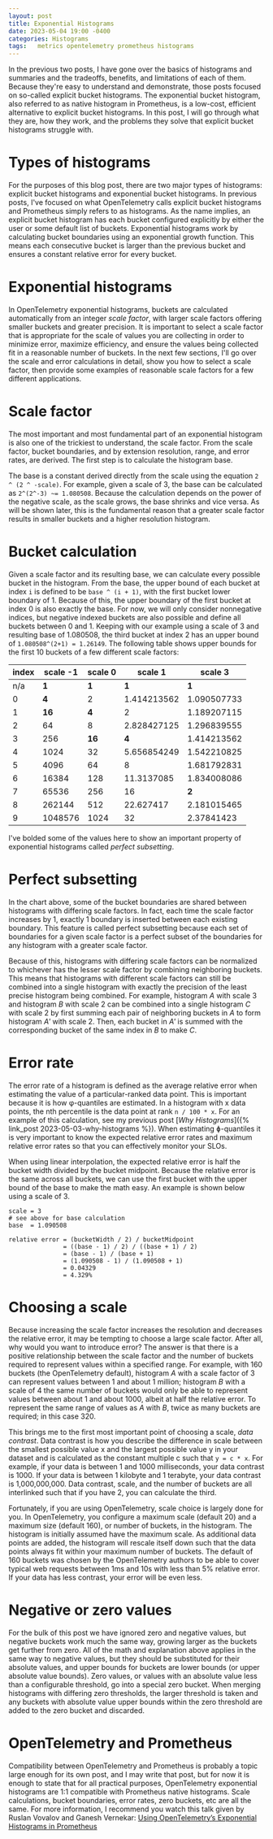 ```yaml
---
layout: post
title: Exponential Histograms
date: 2023-05-04 19:00 -0400
categories: Histograms
tags:	metrics opentelemetry prometheus histograms
---
```


In the previous two posts, I have gone over the basics of histograms and summaries and the tradeoffs, benefits, and limitations of each of them. Because they're easy to understand and demonstrate, those posts focused on so-called explicit bucket histograms. The exponential bucket histogram, also referred to as native histogram in Prometheus, is a low-cost, efficient alternative to explicit bucket histograms. In this post, I will go through what they are, how they work, and the problems they solve that explicit bucket histograms struggle with.

# Types of histograms

For the purposes of this blog post, there are two major types of histograms: explicit bucket histograms and exponential bucket histograms. In previous posts, I've focused on what OpenTelemetry calls explicit bucket histograms and Prometheus simply refers to as histograms. As the name implies, an explicit bucket histogram has each bucket configured explicitly by either the user or some default list of buckets.  Exponential histograms work by calculating bucket boundaries using an exponential growth function. This means each consecutive bucket is larger than the previous bucket and ensures a constant relative error for every bucket.

# Exponential histograms

In OpenTelemetry exponential histograms, buckets are calculated automatically from an integer *scale factor*, with larger scale factors offering smaller buckets and greater precision. It is important to select a scale factor that is appropriate for the scale of values you are collecting in order to minimize error, maximize efficiency, and ensure the values being collected fit in a reasonable number of buckets. In the next few sections, I'll go over the scale and error calculations in detail, show you how to select a scale factor, then provide some examples of reasonable scale factors for a few different applications.

# Scale factor

The most important and most fundamental part of an exponential histogram is also one of the trickiest to understand, the scale factor. From the scale factor, bucket boundaries, and by extension resolution, range, and error rates, are derived. The first step is to calculate the histogram base.

The base is a constant derived directly from the scale using the equation `2 ^ (2 ^ -scale)`. For example, given a scale of 3, the base can be calculated as `2^(2^-3) ~= 1.080508`. Because the calculation depends on the power of the negative scale, as the scale grows, the base shrinks and vice versa. As will be shown later, this is the fundamental reason that a greater scale factor results in smaller buckets and a higher resolution histogram.

# Bucket calculation

Given a scale factor and its resulting base, we can calculate every possible bucket in the histogram. From the base, the upper bound of each bucket at index `i` is defined to be `base ^ (i + 1)`, with the first bucket lower boundary of 1. Because of this, the upper boundary of the first bucket at index 0 is also exactly the base. For now, we will only consider nonnegative indices, but negative indexed buckets are also possible and define all buckets between 0 and 1. Keeping with our example using a scale of 3 and resulting base of 1.080508, the third bucket at index 2 has an upper bound of `1.080508^(2+1) = 1.26149`. The following table shows upper bounds for the first 10 buckets of a few different scale factors:

| index | scale -1 | scale 0 | scale 1     | scale 3     |
| ----- | -------- | ------- | ----------- | ----------- |
| n/a   | **1**    | **1**   | **1**       | **1**       |
| 0     | **4**    | 2       | 1.414213562 | 1.090507733 |
| 1     | **16**   | **4**   | 2           | 1.189207115 |
| 2     | 64       | 8       | 2.828427125 | 1.296839555 |
| 3     | 256      | **16**  | **4**       | 1.414213562 |
| 4     | 1024     | 32      | 5.656854249 | 1.542210825 |
| 5     | 4096     | 64      | 8           | 1.681792831 |
| 6     | 16384    | 128     | 11.3137085  | 1.834008086 |
| 7     | 65536    | 256     | 16          | **2**       |
| 8     | 262144   | 512     | 22.627417   | 2.181015465 |
| 9     | 1048576  | 1024    | 32          | 2.37841423  |

I've bolded some of the values here to show an important property of exponential histograms called *perfect subsetting*.

# Perfect subsetting

In the chart above, some of the bucket boundaries are shared between histograms with differing scale factors. In fact, each time the scale factor increases by 1, exactly 1 boundary is inserted between each existing boundary. This feature is called perfect subsetting because each set of boundaries for a given scale factor is a perfect subset of the boundaries for any histogram with a greater scale factor.

Because of this, histograms with differing scale factors can be normalized to whichever has the lesser scale factor by combining neighboring buckets. This means that histograms with different scale factors can still be combined into a single histogram with exactly the precision of the least precise histogram being combined. For example, histogram *A* with scale 3 and histogram *B* with scale 2 can be combined into a single histogram *C* with scale 2 by first summing each pair of neighboring buckets in *A* to form histogram *A'* with scale 2. Then, each bucket in *A'* is summed with the corresponding bucket of the same index in *B* to make *C*.

# Error rate

The error rate of a histogram is defined as the average relative error when estimating the value of a particular-ranked data point. This is important because it is how φ-quantiles are estimated. In a histogram with x data points, the nth percentile is the data point at rank `n / 100 * x`. For an example of this calculation, see my previous post [*Why Histograms*]({% link_post 2023-05-03-why-histograms %}). When estimating ɸ-quantiles it is very important to know the expected relative error rates and maximum relative error rates so that you can effectively monitor your SLOs.

When using linear interpolation, the expected relative error is half the bucket width divided by the bucket midpoint. Because the relative error is the same across all buckets, we can use the first bucket with the upper bound of the base to make the math easy. An example is shown below using a scale of 3.

```
scale = 3
# see above for base calculation
base  = 1.090508

relative error = (bucketWidth / 2) / bucketMidpoint
			   = ((base - 1) / 2) / ((base + 1) / 2)
			   = (base - 1) / (base + 1)
			   = (1.090508 - 1) / (1.090508 + 1)
			   = 0.04329
			   = 4.329%
```

# Choosing a scale

Because increasing the scale factor increases the resolution and decreases the relative error, it may be tempting to choose a large scale factor. After all, why would you want to introduce error? The answer is that there is a positive relationship between the scale factor and the number of buckets required to represent values within a specified range. For example, with 160 buckets (the OpenTelemetry default), histogram *A* with a scale factor of 3 can represent values between 1 and about 1 million; histogram *B* with a scale of 4 the same number of buckets would only be able to represent values between about 1 and about 1000, albeit at half the relative error. To represent the same range of values as *A* with *B*, twice as many buckets are required; in this case 320.

This brings me to the first most important point of choosing a scale, *data contrast*. Data contrast is how you describe the difference in scale between the smallest possible value x and the largest possible value y in your dataset and is calculated as the constant multiple c such that `y = c * x`. For example, if your data is between 1 and 1000 milliseconds, your data contrast is 1000. If your data is between 1 kilobyte and 1 terabyte, your data contrast is 1,000,000,000. Data contrast, scale, and the number of buckets are all interlinked such that if you have 2, you can calculate the third.

Fortunately, if you are using OpenTelemetry, scale choice is largely done for you. In OpenTelemetry, you configure a maximum scale (default 20) and a maximum size (default 160), or number of buckets, in the histogram. The histogram is initially assumed have the maximum scale. As additional data points are added, the histogram will rescale itself down such that the data points always fit within your maximum number of buckets. The default of 160 buckets was chosen by the OpenTelemetry authors to be able to cover typical web requests between 1ms and 10s with less than 5% relative error. If your data has less contrast, your error will be even less.

# Negative or zero values

 For the bulk of this post we have ignored zero and negative values, but negative buckets work much the same way, growing larger as the buckets get further from zero. All of the math and explanation above applies in the same way to negative values, but they should be substituted for their absolute values, and upper bounds for buckets are lower bounds (or upper absolute value bounds). Zero values, or values with an absolute value less than a configurable threshold, go into a special zero bucket. When merging histograms with differing zero thresholds, the larger threshold is taken and any buckets with absolute value upper bounds within the zero threshold are added to the zero bucket and discarded.

# OpenTelemetry and Prometheus

Compatibility between OpenTelemetry and Prometheus is probably a topic large enough for its own post, and I may write that post, but for now it is enough to state that for all practical purposes, OpenTelemetry exponential histograms are 1:1 compatible with Prometheus native histograms. Scale calculations, bucket boundaries, error rates, zero buckets, etc are all the same. For more information, I recommend you watch this talk given by  Ruslan Vovalov and Ganesh Vernekar: [Using OpenTelemetry’s Exponential Histograms in Prometheus](https://www.youtube.com/watch?v=W2_TpDcess8)
